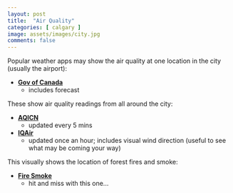 ```yaml
---
layout: post
title:  "Air Quality"
categories: [ calgary ]
image: assets/images/city.jpg
comments: false
---
```


Popular weather apps may show the air quality at one location in the city (usually the airport):

+ **[Gov of Canada](https://weather.gc.ca/airquality/pages/abaq-002_e.html/)**
    + includes forecast


These show air quality readings from all around the city:

+   **[AQICN](https://aqicn.org/city/canada/alberta/calgary-central-2/)**
    +  updated every 5 mins
+   **[IQAir](https://www.iqair.com/ca/)**
    +  updated once an hour; includes visual wind direction (useful to see what may be coming your way)


This visually shows the location of forest fires and smoke:

+ **[Fire Smoke](https://firesmoke.ca/forecasts/current/)**
    - hit and miss with this one...
